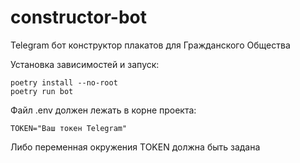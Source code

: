 # constructor-bot
Telegram бот конструктор плакатов для Гражданского Общества

Установка зависимостей и запуск:
```
poetry install --no-root
poetry run bot
```

Файл .env должен лежать в корне проекта:
```
TOKEN="Ваш токен Telegram"
```
Либо переменная окружения TOKEN должна быть задана